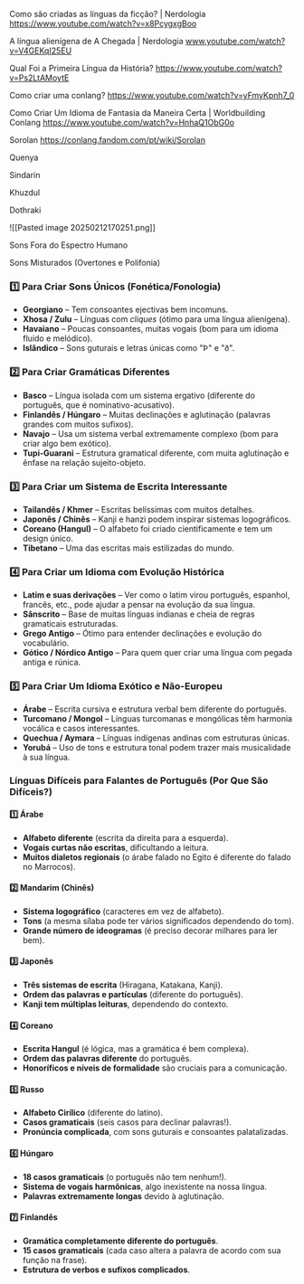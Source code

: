 Como são criadas as línguas da ficção? | Nerdologia
https://www.youtube.com/watch?v=x8PcygxgBoo

A língua alienígena de A Chegada | Nerdologia
www.youtube.com/watch?v=V4GEKqI25EU

Qual Foi a Primeira Língua da História?
https://www.youtube.com/watch?v=Ps2LtAMoytE

Como criar uma conlang?
https://www.youtube.com/watch?v=yFmyKpnh7_0

Como Criar Um Idioma de Fantasia da Maneira Certa | Worldbuilding Conlang
https://www.youtube.com/watch?v=HnhaQ1ObG0o

Sorolan
https://conlang.fandom.com/pt/wiki/Sorolan

Quenya

Sindarin

Khuzdul

Dothraki

![[Pasted image 20250212170251.png]]

Sons Fora do Espectro Humano

Sons Misturados (Overtones e Polifonia)

### **1️⃣ Para Criar Sons Únicos (Fonética/Fonologia)**
- **Georgiano** – Tem consoantes ejectivas bem incomuns.
- **Xhosa / Zulu** – Línguas com _cliques_ (ótimo para uma língua alienígena).
- **Havaiano** – Poucas consoantes, muitas vogais (bom para um idioma fluido e melódico).
- **Islândico** – Sons guturais e letras únicas como "Þ" e "ð".

### **2️⃣ Para Criar Gramáticas Diferentes**
- **Basco** – Língua isolada com um sistema ergativo (diferente do português, que é nominativo-acusativo).
- **Finlandês / Húngaro** – Muitas declinações e aglutinação (palavras grandes com muitos sufixos).
- **Navajo** – Usa um sistema verbal extremamente complexo (bom para criar algo bem exótico).
- **Tupi-Guarani** – Estrutura gramatical diferente, com muita aglutinação e ênfase na relação sujeito-objeto.

### **3️⃣ Para Criar um Sistema de Escrita Interessante**
- **Tailandês / Khmer** – Escritas belíssimas com muitos detalhes.
- **Japonês / Chinês** – Kanji e hanzi podem inspirar sistemas logográficos.
- **Coreano (Hangul)** – O alfabeto foi criado cientificamente e tem um design único.
- **Tibetano** – Uma das escritas mais estilizadas do mundo.

### **4️⃣ Para Criar um Idioma com Evolução Histórica**
- **Latim e suas derivações** – Ver como o latim virou português, espanhol, francês, etc., pode ajudar a pensar na evolução da sua língua.
- **Sânscrito** – Base de muitas línguas indianas e cheia de regras gramaticais estruturadas.
- **Grego Antigo** – Ótimo para entender declinações e evolução do vocabulário.
- **Gótico / Nórdico Antigo** – Para quem quer criar uma língua com pegada antiga e rúnica.

### **5️⃣ Para Criar Um Idioma Exótico e Não-Europeu**
- **Árabe** – Escrita cursiva e estrutura verbal bem diferente do português.
- **Turcomano / Mongol** – Línguas turcomanas e mongólicas têm harmonia vocálica e casos interessantes.
- **Quechua / Aymara** – Línguas indígenas andinas com estruturas únicas.
- **Yorubá** – Uso de tons e estrutura tonal podem trazer mais musicalidade à sua língua.

### **Línguas Difíceis para Falantes de Português (Por Que São Difíceis?)**

#### **1️⃣ Árabe**

- **Alfabeto diferente** (escrita da direita para a esquerda).
- **Vogais curtas não escritas**, dificultando a leitura.
- **Muitos dialetos regionais** (o árabe falado no Egito é diferente do falado no Marrocos).

#### **2️⃣ Mandarim (Chinês)**

- **Sistema logográfico** (caracteres em vez de alfabeto).
- **Tons** (a mesma sílaba pode ter vários significados dependendo do tom).
- **Grande número de ideogramas** (é preciso decorar milhares para ler bem).

#### **3️⃣ Japonês**

- **Três sistemas de escrita** (Hiragana, Katakana, Kanji).
- **Ordem das palavras e partículas** (diferente do português).
- **Kanji tem múltiplas leituras**, dependendo do contexto.

#### **4️⃣ Coreano**

- **Escrita Hangul** (é lógica, mas a gramática é bem complexa).
- **Ordem das palavras diferente** do português.
- **Honoríficos e níveis de formalidade** são cruciais para a comunicação.

#### **5️⃣ Russo**

- **Alfabeto Cirílico** (diferente do latino).
- **Casos gramaticais** (seis casos para declinar palavras!).
- **Pronúncia complicada**, com sons guturais e consoantes palatalizadas.

#### **6️⃣ Húngaro**

- **18 casos gramaticais** (o português não tem nenhum!).
- **Sistema de vogais harmônicas**, algo inexistente na nossa língua.
- **Palavras extremamente longas** devido à aglutinação.

#### **7️⃣ Finlandês**

- **Gramática completamente diferente do português**.
- **15 casos gramaticais** (cada caso altera a palavra de acordo com sua função na frase).
- **Estrutura de verbos e sufixos complicados**.